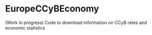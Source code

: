 # EuropeCCyBEconomy
 (Work in progress) Code to download information on CCyB rates and economic statistics
